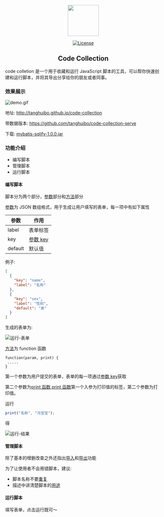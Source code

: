 <p align="center"><a href="http://tanghuibo.github.io/code-collection" target="_blank" rel="noopener noreferrer"><img width="100" src="./doc/favicon.ico"></a></p>

<p align="center">
  <a href="#"><img src="https://img.shields.io/npm/l/vue.svg" alt="License"></a>
  <br>
</p>

<h2 align="center">Code Collection</h2>

code colletion 是一个用于收藏和运行 JavaScript 脚本的工具，可以帮你快速创建和运行脚本，并将其导出分享给你的朋友或者同事。

### 效果展示

![demo.gif](./doc/demo.gif)

地址: http://tanghuibo.github.io/code-collection

带数据版本: https://github.com/tanghuibo/code-collection-serve

下载: [mybatis-sqlify-1.0.0.jar](https://raw.githubusercontent.com/tanghuibo/package/master/code-collection-server/code-collection-server-1.0.0.jar)

### 功能介绍

- 编写脚本
- 管理脚本
- 运行脚本

#### 编写脚本

脚本分为两个部分，[参数](#编写脚本)部分和[方法](#编写脚本)部分

[参数](#编写脚本)为 JSON 数组格式，用于生成让用户填写的表单，每一项中有如下属性

| 参数    | 作用                  |
| ------- | --------------------- |
| label   | 表单标签              |
| key     | [参数 key](#编写脚本) |
| default | 默认值                |

例子:

```json
[
  {
    "key": "name",
    "label": "名称"
  },
  {
    "key": "sex",
    "label": "性别",
    "default": "男"
  }
]
```

生成的表单为:

![运行-表单](./doc/运行-表单.png)

[方法](#编写脚本)为 function 函数

```javas
function(param, print) {
 .....
}
```

第一个参数为用户提交的表单，表单的每一项通过[参数 key](#编写脚本)获取

第二个参数为[print 函数](#编写脚本),[print 函数](#编写脚本)第一个入参为打印值的标签，第二个参数为打印值。

运行

```javascript
print("名称", "冯宝宝");
```

得

![运行-结果](./doc/运行-结果.png)

#### 管理脚本

除了基本的增删改查之外还指出[导入](#管理脚本)和[导出](#管理脚本)功能

为了让使用者不会用错脚本，建议:

- 脚本名称不要[重复](#管理脚本)
- 描述中讲清楚脚本的[用途](#管理脚本)

#### 运行脚本

填写表单，点击运行既可～
